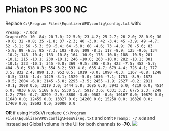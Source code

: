 # Phiaton PS 300 NC
Replace `C:\Program Files\EqualizerAPO\config\config.txt` with:
```
Preamp: -7.0dB
GraphicEQ: 10 -84; 20 7.0; 22 5.0; 23 4.2; 25 2.7; 26 2.0; 28 0.9; 30 -0.0; 32 -0.8; 35 -1.8; 37 -2.3; 40 -3.0; 42 -3.4; 45 -3.9; 49 -4.7; 52 -5.1; 56 -5.3; 59 -5.4; 64 -5.0; 68 -4.6; 73 -4.9; 78 -5.6; 83 -5.9; 89 -6.5; 95 -7.3; 102 -8.0; 109 -8.3; 117 -8.9; 125 -9.6; 134 -10.2; 143 -10.4; 153 -10.8; 164 -10.9; 175 -10.8; 188 -10.5; 201 -10.1; 215 -10.1; 230 -10.1; 246 -10.0; 263 -10.0; 282 -10.1; 301 -10.1; 323 -10.1; 345 -9.8; 369 -9.5; 395 -8.8; 423 -7.5; 452 -5.7; 484 -3.0; 518 0.3; 554 3.2; 593 4.8; 635 4.7; 679 4.4; 726 4.1; 777 3.5; 832 2.4; 890 1.3; 952 0.5; 1019 -0.0; 1090 -0.3; 1167 -0.8; 1248 -0.5; 1336 -1.4; 1429 -3.1; 1529 -5.0; 1636 -7.1; 1751 -8.9; 1873 -8.5; 2004 -6.8; 2145 -5.0; 2295 -3.5; 2455 -1.9; 2627 -0.2; 2811 -0.1; 3008 0.6; 3219 3.0; 3444 5.8; 3685 6.0; 3943 6.0; 4219 6.0; 4514 6.0; 4830 6.0; 5168 6.0; 5530 5.7; 5917 3.6; 6331 3.2; 6775 2.3; 7249 1.2; 7756 -0.7; 8299 -2.9; 8880 -3.0; 9502 -0.6; 10167 0.0; 10879 0.0; 11640 0.0; 12455 0.0; 13327 0.0; 14260 0.0; 15258 0.0; 16326 0.0; 17469 0.0; 18692 0.0; 20000 0.0
```
**OR** if using HeSuVi replace `C:\Program Files\EqualizerAPO\config\HeSuVi\eq.txt` and omit `Preamp: -7.0dB` and instead set Global volume in the UI for both channels to **-70**.
![](https://raw.githubusercontent.com/jaakkopasanen/AutoEq/master/results/Sonoma%20Model%20One/headphoncecom/onear/Phiaton%20PS%20300%20NC/Phiaton%20PS%20300%20NC.png)